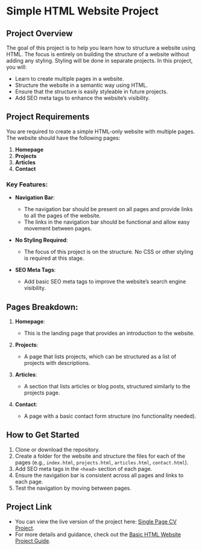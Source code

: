 # Simple HTML Website Project

## Project Overview
The goal of this project is to help you learn how to structure a website using HTML. The focus is entirely on building the structure of a website without adding any styling. Styling will be done in separate projects. In this project, you will:

- Learn to create multiple pages in a website.
- Structure the website in a semantic way using HTML.
- Ensure that the structure is easily styleable in future projects.
- Add SEO meta tags to enhance the website’s visibility.

## Project Requirements
You are required to create a simple HTML-only website with multiple pages. The website should have the following pages:
1. **Homepage**
2. **Projects**
3. **Articles**
4. **Contact**

### Key Features:
- **Navigation Bar**: 
  - The navigation bar should be present on all pages and provide links to all the pages of the website.
  - The links in the navigation bar should be functional and allow easy movement between pages.
  
- **No Styling Required**: 
  - The focus of this project is on the structure. No CSS or other styling is required at this stage.
  
- **SEO Meta Tags**: 
  - Add basic SEO meta tags to improve the website’s search engine visibility.

## Pages Breakdown:
1. **Homepage**: 
    - This is the landing page that provides an introduction to the website.
  
2. **Projects**: 
    - A page that lists projects, which can be structured as a list of projects with descriptions.
  
3. **Articles**: 
    - A section that lists articles or blog posts, structured similarly to the projects page.
  
4. **Contact**: 
    - A page with a basic contact form structure (no functionality needed).

## How to Get Started
1. Clone or download the repository.
2. Create a folder for the website and structure the files for each of the pages (e.g., `index.html`, `projects.html`, `articles.html`, `contact.html`).
3. Add SEO meta tags in the `<head>` section of each page.
4. Ensure the navigation bar is consistent across all pages and links to each page.
5. Test the navigation by moving between pages.

## Project Link
- You can view the live version of the project here: [Single Page CV Project](https://khifayath007.github.io/Single-Page-CV/).
- For more details and guidance, check out the [Basic HTML Website Project Guide](https://roadmap.sh/projects/basic-html-website).

